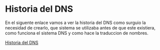 # Historia del DNS

En el siguente enlace vamos a ver la historia del DNS como surguio la necesidad de crearlo, que sistema se utilizaba antes de que este existiera, como funciona el sistema DNS y como hace la traduccion de nombres.

[Historia del DNS](prueba1.html)
